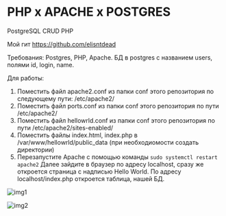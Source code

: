 # PHP x APACHE x POSTGRES

PostgreSQL CRUD PHP

Мой гит https://github.com/elisntdead

Требования: Postgres, PHP, Apache. БД в postgres с названием users, полями id, login, name.

Для работы:
  1) Поместить файл apache2.conf из папки conf этого репозитория по следующему пути: /etc/apache2/
  2) Поместить файл ports.conf из папки conf этого репозитория по пути /etc/apache2/
  3) Поместить файл hellowrld.conf из папки conf этого репозитория по пути /etc/apache2/sites-enabled/
  4) Поместить файлы index.html, index.php в /var/www/hellowrld/public_data (при необходиомости создать директории)
  5) Перезапустите Apache с помощью команды ```sudo systemctl restart apache2```
Далее зайдите в браузер по адресу localhost, сразу же откроется страница с надписью Hello World. По адресу localhost/index.php откроется таблица, нашей БД.

![img1](https://github.com/SergeiGD/LAMP-setup-group-project/blob/main/apache_php_postgres/img/img1.png)

![img2](https://github.com/SergeiGD/LAMP-setup-group-project/blob/main/apache_php_postgres/img/img2.png)
